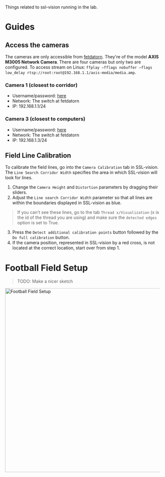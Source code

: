 Things related to ssl-vision running in the lab.

# Guides

## Access the cameras
The cameras are only accessible from [fetdatorn](fetdatorn). They're of the model **AXIS M3005 Network Camera**. There are four cameras but only two are configured. To access stream on Linux: `ffplay –fflags nobuffer –flags low_delay rtsp://root:root@192.168.1.1/axis-media/media.amp`. 

### Camera 1 (closest to corridor)
- Username/password: [here](https://liuonline.sharepoint.com/:w:/r/sites/ToeBiters/Shared%20Documents/Private%20documentation/Cameras%20details.docx?d=w874584b250544826a239818754af4219&csf=1&web=1&e=696OaL)
- Network: The switch at fetdatorn
- IP: 192.168.1.1/24

### Camera 3 (closest to computers)
- Username/password: [here](https://liuonline.sharepoint.com/:w:/r/sites/ToeBiters/Shared%20Documents/Private%20documentation/Cameras%20details.docx?d=w874584b250544826a239818754af4219&csf=1&web=1&e=696OaL)
- Network: The switch at fetdatorn
- IP: 192.168.1.3/24

## Field Line Calibration
To calibrate the field lines, go into the `Camera Calibration` tab in SSL-vision. The `Line Search Corridor Width` specifies the area in which SSL-vision will look for lines.

1. Change the `Camera Height` and `Distortion` parameters by dragging their sliders.
2. Adjust the `Line search Corridor Width` parameter so that all lines are within the boundaries displayed in SSL-vision as blue. 
>If you can't see these lines, go to the tab `Thread x/Visualization` (x is the id of the thread you are using) and make sure the `detected edges` option is set to True.
3. Press the `Detect additional calibration points` button followed by the `Do full calibration` button.
4. If the camera position, represented in SSL-vision by a red cross, is not located at the correct location, start over from step 1. 


# Football Field Setup
> TODO: Make a nicer sketch
<img src="https://github.com/LiU-ToeBiters/wiki/assets/75081269/752dda1f-a86a-4f9e-9a0f-727ea13fcfa9" alt="Football Field Setup" width="600"/>

